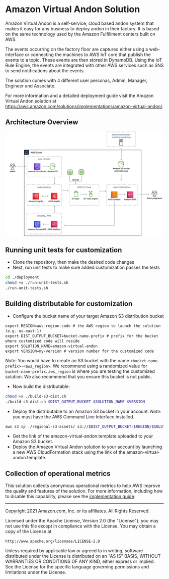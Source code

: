 # Amazon Virtual Andon Solution
Amazon Virtual Andon is a self-service, cloud based andon system that makes it easy for
any business to deploy andon in their factory. It is based on the same technology used
by the Amazon Fulfillment centers built on AWS.

The events occurring on the factory floor are captured either using a web-interface or connecting the machines to AWS IoT core that publish the events to a topic. These events are then stored in DynamoDB. Using the IoT Rule Engine, the events are integrated with other AWS services such as SNS to send notifications about the events.

The solution comes with 4 different user personas, Admin, Manager, Engineer and Associate.

For more information and a detailed deployment guide visit the Amazon Virtual Andon solution at https://aws.amazon.com/solutions/implementations/amazon-virtual-andon/.

## Architecture Overview
![Architecture](architecture.jpg)

## Running unit tests for customization
* Clone the repository, then make the desired code changes
* Next, run unit tests to make sure added customization passes the tests
```bash
cd ./deployment
chmod +x ./run-unit-tests.sh
./run-unit-tests.sh
```

## Building distributable for customization
* Configure the bucket name of your target Amazon S3 distribution bucket
```
export REGION=aws-region-code # the AWS region to launch the solution (e.g. us-east-1)
export DIST_OUTPUT_BUCKET=bucket-name-prefix # prefix for the bucket where customized code will reside
export SOLUTION_NAME=amazon-virtual-andon
export VERSION=my-version # version number for the customized code
```
_Note:_ You would have to create an S3 bucket with the name `<bucket-name-prefix>-<aws_region>`. We recommend using a randomized value for `bucket-name-prefix`. `aws_region` is where you are testing the customized solution. We also recommend that you ensure this bucket is not public.

* Now build the distributable:
```bash
chmod +x ./build-s3-dist.sh
./build-s3-dist.sh $DIST_OUTPUT_BUCKET $SOLUTION_NAME $VERSION
```

* Deploy the distributable to an Amazon S3 bucket in your account. _Note:_ you must have the AWS Command Line Interface installed.
```bash
aws s3 cp ./regional-s3-assets/ s3://$DIST_OUTPUT_BUCKET-$REGION/$SOLUTION_NAME/$VERSION/ --recursive --acl bucket-owner-full-control --profile aws-cred-profile-name
```

* Get the link of the amazon-virtual-andon.template uploaded to your Amazon S3 bucket.
* Deploy the Amazon Virtual Andon solution to your account by launching a new AWS CloudFormation stack using the link of the amazon-virtual-andon.template.

## Collection of operational metrics
This solution collects anonymous operational metrics to help AWS improve the quality and features of the solution. For more information, including how to disable this capability, please see the [implementation guide](https://docs.aws.amazon.com/solutions/latest/amazon-virtual-andon/collection-of-operational-metrics.html).

***

Copyright 2021 Amazon.com, Inc. or its affiliates. All Rights Reserved.

Licensed under the Apache License, Version 2.0 (the "License");
you may not use this file except in compliance with the License.
You may obtain a copy of the License at

    http://www.apache.org/licenses/LICENSE-2.0

Unless required by applicable law or agreed to in writing, software
distributed under the License is distributed on an "AS IS" BASIS,
WITHOUT WARRANTIES OR CONDITIONS OF ANY KIND, either express or implied.
See the License for the specific language governing permissions and
limitations under the License.
